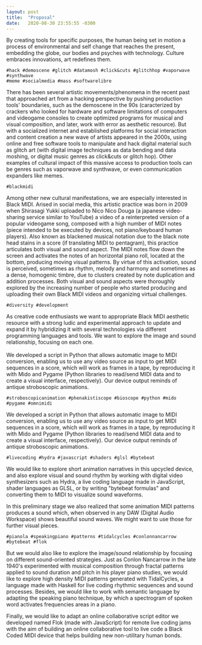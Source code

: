 ```yaml
---
layout: post
title:  "Proposal"
date:   2020-08-30 23:55:55 -0300
---
```


By creating tools for specific purposes, the human being set in motion a
process of environmental and self change that reaches the present, embedding
the globe, our bodies and psyches with technology. Culture embraces
innovations, art redefines them.

```
#hack #demoscene #glitch #datamosh #click&cuts #glitchhop #vaporwave #synthwave
#meme #socialmedia #mass #softwarelibre
```

There has been several artistic movements/phenomena in the recent past that
approached art from a hacking perspective by pushing production tools'
boundaries, such as the demoscene in the 90s (caracterized by crackers who
looked for hardware and software limitations of computers and videogame
consoles to create optimized programs for musical and visual composition, and
later, work with error as aesthetic resource). But with a socialized internet
and established platforms for social interaction and content creation a new
wave of artists appeared in the 2000s, using online and free software tools to
manipulate and hack digital material such as glitch art (with digital image
techniques as data bending and data moshing, or digital music genres as
click&cuts or glitch hop). Other examples of cultural impact of this massive
access to production tools can be genres such as vaporwave and synthwave, or
even communication expanders like memes.

```
#blackmidi 
```

Among other new cultural manifestations, we are especially interested in Black
MIDI. Arised in social media, this artistic practice was born in 2009 when
Shirasagi Yukki uploaded to Nico Nico Douga (a japanese video-sharing service
similar to YouTube) a video of a reinterpreted version of a popular videogame
song, composed with a high number of MIDI notes (piece intended to be executed
by devices, not piano/keyboard human players). Also known as blackened musical
notation due to the black note head stains in a score (if translating MIDI to
pentagram), this practice articulates both visual and sound aspect. The MIDI
notes flow down the screen and activates the notes of an horizontal piano roll,
located at the bottom, producing moving visual patterns. By virtue of this
activation, sound is perceived, sometimes as rhythm, melody and harmony and
sometimes as a dense, homogenic timbre, due to clusters created by note
duplication and addition processes. Both visual and sound aspects were
thoroughly explored by the increasing number of people who started producing
and uploading their own Black MIDI videos and organizing virtual challenges. 

```
#diversity #development
```

As creative code enthusiasts we want to appropriate Black MIDI aesthetic
resource with a strong ludic and experimental approach to update and expand it
by hybridizing it with several technologies via different programming languages
and tools. We want to explore the image and sound relationship, focusing on
each one. <br></br>
We developed a script in Python that allows automatic image to MIDI conversion,
enabling us to use any video source as input to get MIDI sequences in a score,
which will work as frames in a tape, by reproducing it with Mido and Pygame
(Python libraries to read/send MIDI data and to create a visual interface,
respectively). Our device output reminds of antique stroboscopic animations.

```
#stroboscopicanimation #phenakistiscope #bioscope #python #mido #pygame #omnimidi
```

We developed a script in Python that allows automatic image to MIDI conversion,
enabling us to use any video source as input to get MIDI sequences in a score,
which will work as frames in a tape, by reproducing it with Mido and Pygame
(Python libraries to read/send MIDI data and to create a visual interface,
respectively). Our device output reminds of antique stroboscopic animations.

```
#livecoding #hydra #javascript #shaders #glsl #bytebeat
```

We would like to explore short animation narratives in this upcycled device,
and also explore visual and sound rhythm by working with digital video
synthesizers such as Hydra, a live coding language made in JavaScript, shader
languages as GLSL, or by writing "bytebeat formulas" and converting them to
MIDI to visualize sound waveforms. 

In this preliminary stage we also realized that some animation MIDI patterns
produces a sound which, when observed in any DAW (Digital Audio Workspace)
shows beautiful sound waves. We might want to use those for further visual
pieces. 

```
#pianola #speakingpiano #patterns #tidalcycles #conlonnancarrow #bytebeat #flok
```

But we would also like to explore the image/sound relationship by focusing on
different sound-oriented strategies. Just as Conlon Nancarrow in the late
1940's experimented with musical composition through fractal patterns applied
to sound duration and pitch in his player piano studies, we would like to
explore high density MIDI patterns generated with TidalCycles, a language made
with Haskell for live coding rhythmic sequences and sound processes. Besides,
we would like to work with semantic language by adapting the speaking piano
technique, by which a spectrogram of spoken word activates frequencies areas in
a piano. 

Finally, we would like to adapt an online collaborative script editor we
developed named Flok (made with JavaScript) for remote live coding jams with
the aim of building an online collaborative tool to live code a Black Coded
MIDI device that helps building new non-utilitary human bonds. 
